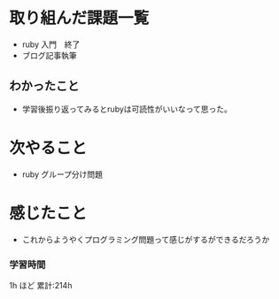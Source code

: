 # 取り組んだ課題一覧

- ruby 入門　終了
- ブログ記事執筆

## わかったこと

- 学習後振り返ってみるとrubyは可読性がいいなって思った。
# 次やること

- ruby グループ分け問題

# 感じたこと

- これからようやくプログラミング問題って感じがするができるだろうか
### 学習時間

1h ほど
累計:214h
